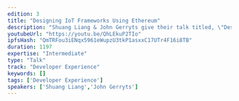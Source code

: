 ```yaml
---
edition: 3
title: "Designing IoT Frameworks Using Ethereum"
description: "Shuang Liang & John Gerryts give their talk titled, \"Designing IoT Frameworks Using Ethereum\""
youtubeUrl: "https://youtu.be/QhLEkuP2TIo"
ipfsHash: "QmTRFou3iENqx5961eWupzU3tkP1asxxC17UTr4F16i8TB"
duration: 1197
expertise: "Intermediate"
type: "Talk"
track: "Developer Experience"
keywords: []
tags: ['Developer Experience']
speakers: ['Shuang Liang','John Gerryts']
---
```

